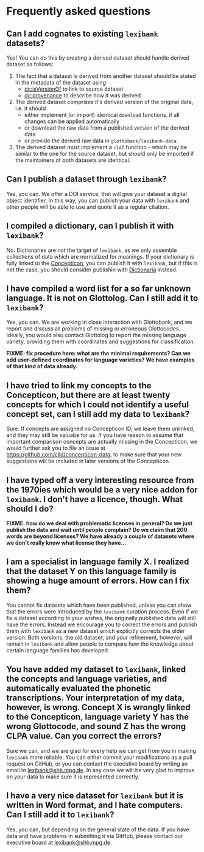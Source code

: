 # Frequently asked questions

## Can I add cognates to existing `lexibank` datasets?

Yes! You can do this by creating a derived dataset
should handle derived dataset as follows:

1. The fact that a dataset is derived from another dataset should be stated in the
   metadata of the dataset using
    - [dc:isVersionOf](http://dublincore.org/documents/dcmi-terms/#terms-isVersionOf) to link to source dataset
    - [dc:provenance](http://dublincore.org/documents/dcmi-terms/#terms-provenance) to describe how it was derived
2. The derived dataset comprises it's derived version of the original data, i.e. it should
    - either implement (or import) identical `download` functions, if all changes can be applied automatically
    - or download the raw data from a published version of the derived data
    - or provide the derived raw data in `glottobank/lexibank-data`.
3. The derived dataset must implement a `cldf` function - which may be similar to the one for the source dataset, but should only be imported if the maintainers of both datasets are identical.


## Can I publish a dataset through `lexibank`?

Yes, you can. We offer a DOI service, that will give your dataset a digital object identifier. In this way, you can publish your data with `lexibank` and other people will be able to use and quote it as a regular citation.

## I compiled a dictionary, can I publish it with `lexibank`?

No. Dictionaries are not the target of `lexibank`, as we only assemble collections of data which are normalized for meanings. If your dictionary is fully linked to the [Concepticon](http:///concepticon.clld.org), you can publish it with `lexibank`, but if this is not the case, you should consider publishin with [Dictionaria](http://home.uni-leipzig.de/dictionaryjournal/) instead.

## I have compiled a word list for a so far unknown language. It is not on Glottolog. Can I still add it to `lexibank`?

Yes, you can. We are working in close interaction with Glottobank, and we report and discuss all problems of missing or erroneous Glottocodes. Ideally, you would also contact Glottolog to report the missing language variety, providing them with coordinates and suggestions for classification. 

**FIXME: fix procedure here: what are the minimal requirements? Can we add user-defined coordinates for language varieties? We have examples of that kind of data already.**

## I have tried to link my concepts to the Concepticon, but there are at least twenty concepts for which I could not identify a useful concept set, can I still add my data to `lexibank`?

Sure. If concepts are assigned no Concepticon ID, we leave them unlinked, and they may still be valuabe for us. If you have reason to assume that important comparison concepts are actually missing in the Concepticon, we would further ask you to file an issue at https://github.com/clld/concepticon-data, to make sure that your new suggestions will be included in later versions of the Concepticon.

## I have typed off a very interesting resource from the 1970ies which would be a very nice addon for `lexibank`. I don't have a licence, though. What should I do?

**FIXME: how do we deal with problematic licenses in general? Do we just publish the data and wait until people complain? Do we claim that 200 words are beyond licenses? We have already a couple of datasets where we don't really know what license they have...**

## I am a specialist in language family X. I realized that the dataset Y on this language family is showing a huge amount of errors. How can I fix them?

You cannot fix datasets which have been published, unless you can show that the errors were introduced by the `lexibank` curation process. Even if we fix a dataset according to your wishes, the originally published data will still have the errors. Instead we encourage you to correct the errors and publish them with `lexibank` as a new dataset which explicitly corrects the older version. Both versions, the old dataset, and your refinement, however, will remain in `lexibank` and allow people to compare how the knowledge about certain language families has developed.

## You have added my dataset to `lexibank`, linked the concepts and language varieties, and automatically evaluated the phonetic transcriptions. Your interpretation of my data, however, is wrong. Concept X is wrongly linked to the Concepticon, language variety Y has the wrong Glottocode, and sound Z has the wrong CLPA value. Can you correct the errors?

Sure we can, and we are glad for every help we can get from you in making `lexibank` more reliable. You can either commit your modifications as a pull request on GitHub, or you can contact the executive board by writing an email to lexibank@shh.mpg.de. In any case we will be very glad to improve on your data to make sure it is represented correctly.

## I have a very nice dataset for `lexibank` but it is written in Word format, and I hate computers. Can I still add it to `lexibank`?

Yes, you can, but depending on the general state of the data. If you have data and have problems in submitting it via GitHub, please contact our executive board at lexibank@shh.mpg.de.

